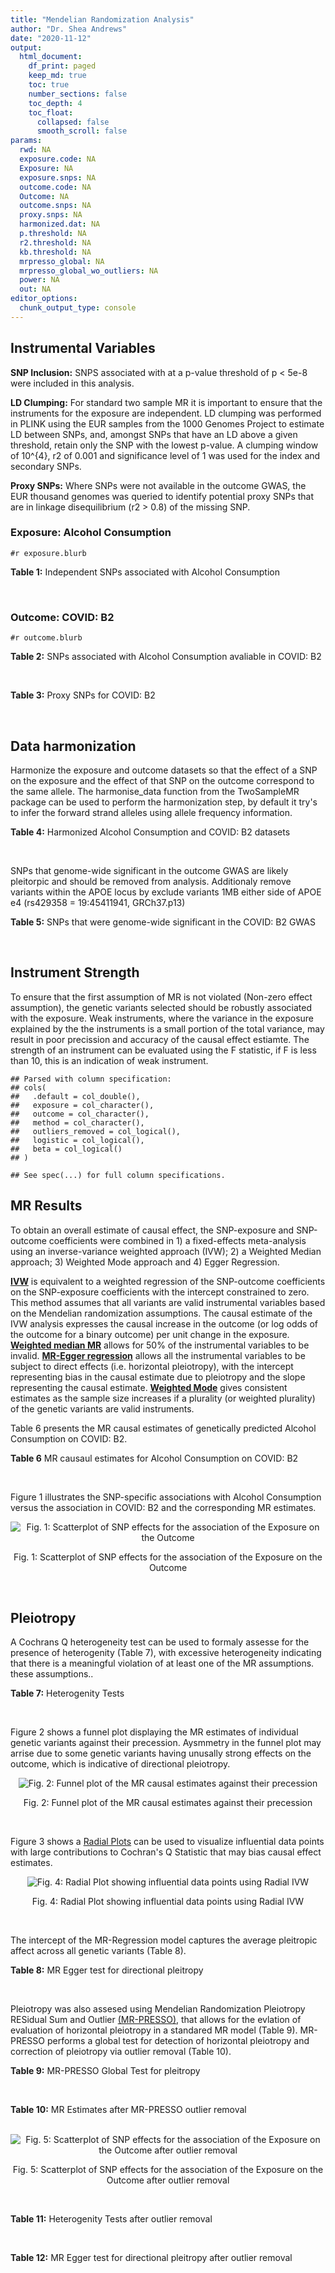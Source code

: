 ```yaml
---
title: "Mendelian Randomization Analysis"
author: "Dr. Shea Andrews"
date: "2020-11-12"
output:
  html_document:
    df_print: paged
    keep_md: true
    toc: true
    number_sections: false
    toc_depth: 4
    toc_float:
      collapsed: false
      smooth_scroll: false
params:
  rwd: NA
  exposure.code: NA
  Exposure: NA
  exposure.snps: NA
  outcome.code: NA
  Outcome: NA
  outcome.snps: NA
  proxy.snps: NA
  harmonized.dat: NA
  p.threshold: NA
  r2.threshold: NA
  kb.threshold: NA
  mrpresso_global: NA
  mrpresso_global_wo_outliers: NA
  power: NA
  out: NA
editor_options:
  chunk_output_type: console
---
```







## Instrumental Variables
**SNP Inclusion:** SNPS associated with at a p-value threshold of p < 5e-8 were included in this analysis.
<br>

**LD Clumping:** For standard two sample MR it is important to ensure that the instruments for the exposure are independent. LD clumping was performed in PLINK using the EUR samples from the 1000 Genomes Project to estimate LD between SNPs, and, amongst SNPs that have an LD above a given threshold, retain only the SNP with the lowest p-value. A clumping window of 10^{4}, r2 of 0.001 and significance level of 1 was used for the index and secondary SNPs.
<br>

**Proxy SNPs:** Where SNPs were not available in the outcome GWAS, the EUR thousand genomes was queried to identify potential proxy SNPs that are in linkage disequilibrium (r2 > 0.8) of the missing SNP.
<br>

### Exposure: Alcohol Consumption
`#r exposure.blurb`
<br>

**Table 1:** Independent SNPs associated with Alcohol Consumption
<div data-pagedtable="false">
  <script data-pagedtable-source type="application/json">
{"columns":[{"label":["SNP"],"name":[1],"type":["chr"],"align":["left"]},{"label":["CHROM"],"name":[2],"type":["dbl"],"align":["right"]},{"label":["POS"],"name":[3],"type":["dbl"],"align":["right"]},{"label":["REF"],"name":[4],"type":["chr"],"align":["left"]},{"label":["ALT"],"name":[5],"type":["chr"],"align":["left"]},{"label":["AF"],"name":[6],"type":["dbl"],"align":["right"]},{"label":["BETA"],"name":[7],"type":["dbl"],"align":["right"]},{"label":["SE"],"name":[8],"type":["dbl"],"align":["right"]},{"label":["Z"],"name":[9],"type":["dbl"],"align":["right"]},{"label":["P"],"name":[10],"type":["dbl"],"align":["right"]},{"label":["N"],"name":[11],"type":["dbl"],"align":["right"]},{"label":["TRAIT"],"name":[12],"type":["chr"],"align":["left"]}],"data":[{"1":"rs10753661","2":"1","3":"165119792","4":"G","5":"A","6":"0.7020","7":"-0.0113","8":"0.00209","9":"-5.406699","10":"4.24e-08","11":"537349","12":"drnkwk"},{"1":"rs28680958","2":"1","3":"173848808","4":"G","5":"A","6":"0.2300","7":"-0.0136","8":"0.00237","9":"-5.738397","10":"9.78e-09","11":"537349","12":"drnkwk"},{"1":"rs1260326","2":"2","3":"27730940","4":"T","5":"C","6":"0.5950","7":"0.0233","8":"0.00196","9":"11.887755","10":"3.33e-33","11":"537349","12":"drnkwk"},{"1":"rs62135521","2":"2","3":"44296002","4":"G","5":"T","6":"0.0378","7":"-0.0272","8":"0.00470","9":"-5.787234","10":"9.91e-09","11":"537349","12":"drnkwk"},{"1":"rs528301","2":"2","3":"45154908","4":"G","5":"A","6":"0.6050","7":"0.0156","8":"0.00195","9":"8.000000","10":"1.25e-15","11":"537349","12":"drnkwk"},{"1":"rs6739804","2":"2","3":"63269604","4":"T","5":"C","6":"0.6600","7":"-0.0129","8":"0.00208","9":"-6.201923","10":"4.72e-10","11":"537349","12":"drnkwk"},{"1":"rs4233567","2":"2","3":"144272376","4":"C","5":"T","6":"0.3400","7":"-0.0130","8":"0.00208","9":"-6.250000","10":"3.83e-10","11":"537349","12":"drnkwk"},{"1":"rs28732378","2":"3","3":"85403892","4":"A","5":"G","6":"0.7290","7":"-0.0163","8":"0.00217","9":"-7.511521","10":"2.24e-14","11":"537349","12":"drnkwk"},{"1":"rs28712821","2":"4","3":"39413780","4":"G","5":"A","6":"0.5940","7":"0.0284","8":"0.00199","9":"14.271357","10":"1.10e-46","11":"537349","12":"drnkwk"},{"1":"rs16854020","2":"4","3":"42117559","4":"G","5":"A","6":"0.1270","7":"0.0180","8":"0.00289","9":"6.228374","10":"4.82e-10","11":"537349","12":"drnkwk"},{"1":"rs1229984","2":"4","3":"100239319","4":"T","5":"C","6":"0.9530","7":"0.2090","8":"0.00673","9":"31.054978","10":"1.60e-203","11":"537349","12":"drnkwk"},{"1":"rs78234152","2":"4","3":"100279889","4":"G","5":"A","6":"0.0986","7":"0.0275","8":"0.00306","9":"8.986928","10":"2.18e-19","11":"537349","12":"drnkwk"},{"1":"rs13107325","2":"4","3":"103188709","4":"C","5":"T","6":"0.0654","7":"-0.0369","8":"0.00395","9":"-9.341772","10":"1.23e-20","11":"537349","12":"drnkwk"},{"1":"rs331939","2":"4","3":"143654889","4":"G","5":"A","6":"0.3390","7":"-0.0118","8":"0.00202","9":"-5.841584","10":"4.50e-09","11":"537349","12":"drnkwk"},{"1":"rs4916723","2":"5","3":"87854395","4":"A","5":"C","6":"0.4040","7":"-0.0115","8":"0.00199","9":"-5.778894","10":"8.07e-09","11":"537349","12":"drnkwk"},{"1":"rs55872084","2":"5","3":"155902003","4":"G","5":"T","6":"0.2180","7":"0.0129","8":"0.00228","9":"5.657895","10":"1.98e-08","11":"537349","12":"drnkwk"},{"1":"rs10085696","2":"7","3":"69783020","4":"A","5":"G","6":"0.2010","7":"-0.0160","8":"0.00249","9":"-6.425703","10":"1.24e-10","11":"537349","12":"drnkwk"},{"1":"rs2299409","2":"7","3":"103812171","4":"G","5":"A","6":"0.4930","7":"-0.0104","8":"0.00192","9":"-5.416667","10":"4.80e-08","11":"537349","12":"drnkwk"},{"1":"rs6951574","2":"7","3":"153489744","4":"T","5":"C","6":"0.4590","7":"0.0135","8":"0.00205","9":"6.585366","10":"4.44e-11","11":"537349","12":"drnkwk"},{"1":"rs28601761","2":"8","3":"126500031","4":"C","5":"G","6":"0.4050","7":"0.0116","8":"0.00201","9":"5.771144","10":"7.60e-09","11":"537349","12":"drnkwk"},{"1":"rs55932213","2":"9","3":"108755622","4":"A","5":"G","6":"0.7010","7":"0.0129","8":"0.00230","9":"5.608696","10":"1.80e-08","11":"537349","12":"drnkwk"},{"1":"rs2049045","2":"11","3":"27694241","4":"G","5":"C","6":"0.1890","7":"-0.0137","8":"0.00251","9":"-5.458167","10":"3.97e-08","11":"537349","12":"drnkwk"},{"1":"rs4752999","2":"11","3":"47428565","4":"C","5":"T","6":"0.3210","7":"-0.0145","8":"0.00207","9":"-7.004831","10":"2.03e-12","11":"537349","12":"drnkwk"},{"1":"rs4309187","2":"11","3":"113412443","4":"A","5":"C","6":"0.6970","7":"0.0149","8":"0.00210","9":"7.095238","10":"1.37e-12","11":"537349","12":"drnkwk"},{"1":"rs17542254","2":"11","3":"113655696","4":"A","5":"G","6":"0.2510","7":"0.0131","8":"0.00214","9":"6.121495","10":"8.96e-10","11":"537349","12":"drnkwk"},{"1":"rs1387766","2":"12","3":"92081800","4":"G","5":"A","6":"0.6220","7":"-0.0108","8":"0.00198","9":"-5.454545","10":"4.79e-08","11":"537349","12":"drnkwk"},{"1":"rs34704785","2":"13","3":"68117681","4":"C","5":"T","6":"0.4120","7":"-0.0114","8":"0.00214","9":"-5.327103","10":"4.52e-08","11":"537349","12":"drnkwk"},{"1":"rs1123285","2":"14","3":"57274519","4":"C","5":"G","6":"0.3390","7":"-0.0127","8":"0.00208","9":"-6.105769","10":"1.36e-09","11":"537349","12":"drnkwk"},{"1":"rs28929474","2":"14","3":"94844947","4":"C","5":"T","6":"0.0154","7":"-0.0477","8":"0.00719","9":"-6.634214","10":"2.39e-11","11":"537349","12":"drnkwk"},{"1":"rs153106","2":"16","3":"28526897","4":"T","5":"C","6":"0.4090","7":"-0.0137","8":"0.00196","9":"-6.989796","10":"3.63e-12","11":"537349","12":"drnkwk"},{"1":"rs79616692","2":"16","3":"72338507","4":"G","5":"C","6":"0.1100","7":"0.0190","8":"0.00315","9":"6.031746","10":"2.38e-09","11":"537349","12":"drnkwk"},{"1":"rs11860773","2":"16","3":"73912503","4":"T","5":"C","6":"0.1760","7":"-0.0155","8":"0.00251","9":"-6.175299","10":"8.35e-10","11":"537349","12":"drnkwk"},{"1":"rs13332432","2":"16","3":"85721809","4":"C","5":"G","6":"0.2960","7":"0.0142","8":"0.00219","9":"6.484018","10":"5.94e-11","11":"537349","12":"drnkwk"},{"1":"rs34121753","2":"17","3":"7733833","4":"A","5":"G","6":"0.5320","7":"0.0112","8":"0.00199","9":"5.628141","10":"1.39e-08","11":"537349","12":"drnkwk"},{"1":"rs76640332","2":"17","3":"44189858","4":"G","5":"A","6":"0.2040","7":"-0.0219","8":"0.00250","9":"-8.760000","10":"1.47e-18","11":"537349","12":"drnkwk"},{"1":"rs838145","2":"19","3":"49248730","4":"G","5":"A","6":"0.5840","7":"-0.0161","8":"0.00198","9":"-8.131313","10":"3.87e-16","11":"537349","12":"drnkwk"},{"1":"rs6106989","2":"20","3":"25027630","4":"G","5":"A","6":"0.6280","7":"0.0113","8":"0.00204","9":"5.539216","10":"3.81e-08","11":"537349","12":"drnkwk"}],"options":{"columns":{"min":{},"max":[10]},"rows":{"min":[10],"max":[10]},"pages":{}}}
  </script>
</div>
<br>

### Outcome: COVID: B2
`#r outcome.blurb`
<br>

**Table 2:** SNPs associated with Alcohol Consumption avaliable in COVID: B2
<div data-pagedtable="false">
  <script data-pagedtable-source type="application/json">
{"columns":[{"label":["SNP"],"name":[1],"type":["chr"],"align":["left"]},{"label":["CHROM"],"name":[2],"type":["dbl"],"align":["right"]},{"label":["POS"],"name":[3],"type":["dbl"],"align":["right"]},{"label":["REF"],"name":[4],"type":["chr"],"align":["left"]},{"label":["ALT"],"name":[5],"type":["chr"],"align":["left"]},{"label":["AF"],"name":[6],"type":["dbl"],"align":["right"]},{"label":["BETA"],"name":[7],"type":["dbl"],"align":["right"]},{"label":["SE"],"name":[8],"type":["dbl"],"align":["right"]},{"label":["Z"],"name":[9],"type":["dbl"],"align":["right"]},{"label":["P"],"name":[10],"type":["dbl"],"align":["right"]},{"label":["N"],"name":[11],"type":["dbl"],"align":["right"]},{"label":["TRAIT"],"name":[12],"type":["chr"],"align":["left"]}],"data":[{"1":"rs10753661","2":"1","3":"165119792","4":"G","5":"A","6":"0.67680","7":"2.6268e-02","8":"0.025045","9":"1.048832102","10":"0.294300","11":"908494","12":"COVID:_hospitalized_vs._population__eur"},{"1":"rs28680958","2":"1","3":"173848808","4":"G","5":"A","6":"0.19900","7":"-2.5007e-02","8":"0.027947","9":"-0.894800873","10":"0.370900","11":"908494","12":"COVID:_hospitalized_vs._population__eur"},{"1":"rs1260326","2":"2","3":"27730940","4":"T","5":"C","6":"0.63210","7":"2.0246e-02","8":"0.023473","9":"0.862522899","10":"0.388400","11":"907881","12":"COVID:_hospitalized_vs._population__eur"},{"1":"rs62135521","2":"2","3":"44296002","4":"G","5":"T","6":"0.04941","7":"-8.4731e-02","8":"0.057826","9":"-1.465275136","10":"0.142800","11":"907881","12":"COVID:_hospitalized_vs._population__eur"},{"1":"rs528301","2":"2","3":"45154908","4":"G","5":"A","6":"0.59380","7":"-1.9822e-02","8":"0.027833","9":"-0.712176194","10":"0.476400","11":"898438","12":"COVID:_hospitalized_vs._population__eur"},{"1":"rs6739804","2":"2","3":"63269604","4":"T","5":"C","6":"0.68350","7":"1.1516e-02","8":"0.029008","9":"0.396993933","10":"0.691400","11":"898438","12":"COVID:_hospitalized_vs._population__eur"},{"1":"rs4233567","2":"2","3":"144272376","4":"C","5":"T","6":"0.35560","7":"1.8241e-02","8":"0.029638","9":"0.615459883","10":"0.538300","11":"898438","12":"COVID:_hospitalized_vs._population__eur"},{"1":"rs28732378","2":"3","3":"85403892","4":"A","5":"G","6":"0.74010","7":"1.9022e-02","8":"0.026138","9":"0.727752697","10":"0.466800","11":"908494","12":"COVID:_hospitalized_vs._population__eur"},{"1":"rs28712821","2":"4","3":"39413780","4":"G","5":"A","6":"0.62070","7":"2.7167e-02","8":"0.028624","9":"0.949098658","10":"0.342600","11":"898438","12":"COVID:_hospitalized_vs._population__eur"},{"1":"rs16854020","2":"4","3":"42117559","4":"G","5":"A","6":"0.12390","7":"1.9713e-02","8":"0.034864","9":"0.565425654","10":"0.571800","11":"908494","12":"COVID:_hospitalized_vs._population__eur"},{"1":"rs1229984","2":"4","3":"100239319","4":"T","5":"C","6":"0.98350","7":"1.0600e-01","8":"0.065546","9":"1.617184878","10":"0.105800","11":"893688","12":"COVID:_hospitalized_vs._population__eur"},{"1":"rs78234152","2":"4","3":"100279889","4":"G","5":"A","6":"0.13610","7":"2.1853e-02","8":"0.039204","9":"0.557417610","10":"0.577300","11":"908494","12":"COVID:_hospitalized_vs._population__eur"},{"1":"rs13107325","2":"4","3":"103188709","4":"C","5":"T","6":"0.05528","7":"9.0641e-02","8":"0.041802","9":"2.168341228","10":"0.030130","11":"634083","12":"COVID:_hospitalized_vs._population__eur"},{"1":"rs331939","2":"4","3":"143654889","4":"G","5":"A","6":"0.33320","7":"1.2610e-02","8":"0.023998","9":"0.525460455","10":"0.599300","11":"908494","12":"COVID:_hospitalized_vs._population__eur"},{"1":"rs4916723","2":"5","3":"87854395","4":"A","5":"C","6":"0.44040","7":"-5.4578e-02","8":"0.031295","9":"-1.743984662","10":"0.081160","11":"621411","12":"COVID:_hospitalized_vs._population__eur"},{"1":"rs55872084","2":"5","3":"155902003","4":"G","5":"T","6":"0.22060","7":"-4.5136e-02","8":"0.033181","9":"-1.360296555","10":"0.173700","11":"898438","12":"COVID:_hospitalized_vs._population__eur"},{"1":"rs10085696","2":"7","3":"69783020","4":"A","5":"G","6":"0.19250","7":"7.0332e-05","8":"0.029222","9":"0.002406817","10":"0.998100","11":"908494","12":"COVID:_hospitalized_vs._population__eur"},{"1":"rs2299409","2":"7","3":"103812171","4":"G","5":"A","6":"0.53010","7":"1.5528e-02","8":"0.023214","9":"0.668906694","10":"0.503600","11":"908494","12":"COVID:_hospitalized_vs._population__eur"},{"1":"rs28601761","2":"8","3":"126500031","4":"C","5":"G","6":"0.42150","7":"-4.1341e-03","8":"0.027861","9":"-0.148383044","10":"0.882000","11":"898438","12":"COVID:_hospitalized_vs._population__eur"},{"1":"rs55932213","2":"9","3":"108755622","4":"A","5":"G","6":"0.75140","7":"-3.5736e-02","8":"0.033574","9":"-1.064395068","10":"0.287200","11":"895822","12":"COVID:_hospitalized_vs._population__eur"},{"1":"rs2049045","2":"11","3":"27694241","4":"G","5":"C","6":"0.16760","7":"-1.8609e-02","8":"0.034905","9":"-0.533132789","10":"0.594000","11":"898438","12":"COVID:_hospitalized_vs._population__eur"},{"1":"rs4752999","2":"11","3":"47428565","4":"C","5":"T","6":"0.32570","7":"-2.8473e-02","8":"0.025826","9":"-1.102493611","10":"0.270300","11":"905878","12":"COVID:_hospitalized_vs._population__eur"},{"1":"rs4309187","2":"11","3":"113412443","4":"A","5":"C","6":"0.71920","7":"-1.5878e-02","8":"0.028999","9":"-0.547536122","10":"0.584000","11":"898438","12":"COVID:_hospitalized_vs._population__eur"},{"1":"rs17542254","2":"11","3":"113655696","4":"A","5":"G","6":"0.27960","7":"2.2091e-02","8":"0.025872","9":"0.853857452","10":"0.393200","11":"908494","12":"COVID:_hospitalized_vs._population__eur"},{"1":"rs1387766","2":"12","3":"92081800","4":"G","5":"A","6":"0.63610","7":"-1.5166e-03","8":"0.023956","9":"-0.063307731","10":"0.949500","11":"908494","12":"COVID:_hospitalized_vs._population__eur"},{"1":"rs34704785","2":"13","3":"68117681","4":"C","5":"T","6":"0.44390","7":"-1.9856e-02","8":"0.031386","9":"-0.632638756","10":"0.527000","11":"621411","12":"COVID:_hospitalized_vs._population__eur"},{"1":"rs1123285","2":"14","3":"57274519","4":"C","5":"G","6":"0.33560","7":"3.7835e-02","8":"0.031990","9":"1.182713348","10":"0.236900","11":"620798","12":"COVID:_hospitalized_vs._population__eur"},{"1":"rs28929474","2":"14","3":"94844947","4":"C","5":"T","6":"0.01752","7":"-8.2712e-02","8":"0.097695","9":"-0.846634935","10":"0.397200","11":"904066","12":"COVID:_hospitalized_vs._population__eur"},{"1":"rs153106","2":"16","3":"28526897","4":"T","5":"C","6":"0.44280","7":"8.7677e-03","8":"0.023565","9":"0.372064502","10":"0.709800","11":"907881","12":"COVID:_hospitalized_vs._population__eur"},{"1":"rs79616692","2":"16","3":"72338507","4":"G","5":"C","6":"0.11060","7":"6.6836e-03","8":"0.043252","9":"0.154526958","10":"0.877200","11":"898438","12":"COVID:_hospitalized_vs._population__eur"},{"1":"rs11860773","2":"16","3":"73912503","4":"T","5":"C","6":"0.20280","7":"1.4820e-02","8":"0.035418","9":"0.418431306","10":"0.675600","11":"898438","12":"COVID:_hospitalized_vs._population__eur"},{"1":"rs13332432","2":"16","3":"85721809","4":"C","5":"G","6":"0.28110","7":"-2.2337e-03","8":"0.030695","9":"-0.072770810","10":"0.942000","11":"898438","12":"COVID:_hospitalized_vs._population__eur"},{"1":"rs34121753","2":"17","3":"7733833","4":"A","5":"G","6":"0.56540","7":"2.2307e-02","8":"0.028944","9":"0.770695135","10":"0.440900","11":"898438","12":"COVID:_hospitalized_vs._population__eur"},{"1":"rs76640332","2":"17","3":"44189858","4":"G","5":"A","6":"0.17520","7":"-1.2050e-01","8":"0.035285","9":"-3.415048888","10":"0.000638","11":"895822","12":"COVID:_hospitalized_vs._population__eur"},{"1":"rs838145","2":"19","3":"49248730","4":"G","5":"A","6":"0.56140","7":"5.8293e-02","8":"0.029761","9":"1.958704345","10":"0.050150","11":"895822","12":"COVID:_hospitalized_vs._population__eur"},{"1":"rs6106989","2":"20","3":"25027630","4":"G","5":"A","6":"0.62300","7":"-4.8713e-02","8":"0.031323","9":"-1.555183092","10":"0.119900","11":"895822","12":"COVID:_hospitalized_vs._population__eur"},{"1":"rs6951574","2":"NA","3":"NA","4":"NA","5":"NA","6":"NA","7":"NA","8":"NA","9":"NA","10":"NA","11":"NA","12":"NA"}],"options":{"columns":{"min":{},"max":[10]},"rows":{"min":[10],"max":[10]},"pages":{}}}
  </script>
</div>
<br>

**Table 3:** Proxy SNPs for COVID: B2
<div data-pagedtable="false">
  <script data-pagedtable-source type="application/json">
{"columns":[{"label":["target_snp"],"name":[1],"type":["chr"],"align":["left"]},{"label":["proxy_snp"],"name":[2],"type":["chr"],"align":["left"]},{"label":["ld.r2"],"name":[3],"type":["dbl"],"align":["right"]},{"label":["Dprime"],"name":[4],"type":["dbl"],"align":["right"]},{"label":["PHASE"],"name":[5],"type":["chr"],"align":["left"]},{"label":["X12"],"name":[6],"type":["lgl"],"align":["right"]},{"label":["CHROM"],"name":[7],"type":["dbl"],"align":["right"]},{"label":["POS"],"name":[8],"type":["dbl"],"align":["right"]},{"label":["REF.proxy"],"name":[9],"type":["chr"],"align":["left"]},{"label":["ALT.proxy"],"name":[10],"type":["chr"],"align":["left"]},{"label":["AF"],"name":[11],"type":["dbl"],"align":["right"]},{"label":["BETA"],"name":[12],"type":["dbl"],"align":["right"]},{"label":["SE"],"name":[13],"type":["dbl"],"align":["right"]},{"label":["Z"],"name":[14],"type":["dbl"],"align":["right"]},{"label":["P"],"name":[15],"type":["dbl"],"align":["right"]},{"label":["N"],"name":[16],"type":["dbl"],"align":["right"]},{"label":["TRAIT"],"name":[17],"type":["chr"],"align":["left"]},{"label":["ref"],"name":[18],"type":["chr"],"align":["left"]},{"label":["ref.proxy"],"name":[19],"type":["chr"],"align":["left"]},{"label":["alt"],"name":[20],"type":["lgl"],"align":["right"]},{"label":["alt.proxy"],"name":[21],"type":["chr"],"align":["left"]},{"label":["ALT"],"name":[22],"type":["chr"],"align":["left"]},{"label":["REF"],"name":[23],"type":["lgl"],"align":["right"]},{"label":["proxy.outcome"],"name":[24],"type":["lgl"],"align":["right"]}],"data":[{"1":"rs6951574","2":"rs2622238","3":"0.945407","4":"1","5":"CG/TA","6":"NA","7":"7","8":"153488760","9":"A","10":"G","11":"0.4572","12":"-0.02758","13":"0.031747","14":"-0.8687435","15":"0.385","16":"895209","17":"COVID:_hospitalized_vs._population__eur","18":"C","19":"G","20":"TRUE","21":"A","22":"C","23":"TRUE","24":"TRUE"}],"options":{"columns":{"min":{},"max":[10]},"rows":{"min":[10],"max":[10]},"pages":{}}}
  </script>
</div>
<br>

## Data harmonization
Harmonize the exposure and outcome datasets so that the effect of a SNP on the exposure and the effect of that SNP on the outcome correspond to the same allele. The harmonise_data function from the TwoSampleMR package can be used to perform the harmonization step, by default it try's to infer the forward strand alleles using allele frequency information.
<br>

**Table 4:** Harmonized Alcohol Consumption and COVID: B2 datasets
<div data-pagedtable="false">
  <script data-pagedtable-source type="application/json">
{"columns":[{"label":["SNP"],"name":[1],"type":["chr"],"align":["left"]},{"label":["effect_allele.exposure"],"name":[2],"type":["chr"],"align":["left"]},{"label":["other_allele.exposure"],"name":[3],"type":["chr"],"align":["left"]},{"label":["effect_allele.outcome"],"name":[4],"type":["chr"],"align":["left"]},{"label":["other_allele.outcome"],"name":[5],"type":["chr"],"align":["left"]},{"label":["beta.exposure"],"name":[6],"type":["dbl"],"align":["right"]},{"label":["beta.outcome"],"name":[7],"type":["dbl"],"align":["right"]},{"label":["eaf.exposure"],"name":[8],"type":["dbl"],"align":["right"]},{"label":["eaf.outcome"],"name":[9],"type":["dbl"],"align":["right"]},{"label":["remove"],"name":[10],"type":["lgl"],"align":["right"]},{"label":["palindromic"],"name":[11],"type":["lgl"],"align":["right"]},{"label":["ambiguous"],"name":[12],"type":["lgl"],"align":["right"]},{"label":["id.outcome"],"name":[13],"type":["chr"],"align":["left"]},{"label":["chr.outcome"],"name":[14],"type":["dbl"],"align":["right"]},{"label":["pos.outcome"],"name":[15],"type":["dbl"],"align":["right"]},{"label":["se.outcome"],"name":[16],"type":["dbl"],"align":["right"]},{"label":["z.outcome"],"name":[17],"type":["dbl"],"align":["right"]},{"label":["pval.outcome"],"name":[18],"type":["dbl"],"align":["right"]},{"label":["samplesize.outcome"],"name":[19],"type":["dbl"],"align":["right"]},{"label":["outcome"],"name":[20],"type":["chr"],"align":["left"]},{"label":["mr_keep.outcome"],"name":[21],"type":["lgl"],"align":["right"]},{"label":["pval_origin.outcome"],"name":[22],"type":["chr"],"align":["left"]},{"label":["chr.exposure"],"name":[23],"type":["dbl"],"align":["right"]},{"label":["pos.exposure"],"name":[24],"type":["dbl"],"align":["right"]},{"label":["se.exposure"],"name":[25],"type":["dbl"],"align":["right"]},{"label":["z.exposure"],"name":[26],"type":["dbl"],"align":["right"]},{"label":["pval.exposure"],"name":[27],"type":["dbl"],"align":["right"]},{"label":["samplesize.exposure"],"name":[28],"type":["dbl"],"align":["right"]},{"label":["exposure"],"name":[29],"type":["chr"],"align":["left"]},{"label":["mr_keep.exposure"],"name":[30],"type":["lgl"],"align":["right"]},{"label":["pval_origin.exposure"],"name":[31],"type":["chr"],"align":["left"]},{"label":["id.exposure"],"name":[32],"type":["chr"],"align":["left"]},{"label":["action"],"name":[33],"type":["dbl"],"align":["right"]},{"label":["mr_keep"],"name":[34],"type":["lgl"],"align":["right"]},{"label":["pt"],"name":[35],"type":["dbl"],"align":["right"]},{"label":["pleitropy_keep"],"name":[36],"type":["lgl"],"align":["right"]},{"label":["mrpresso_RSSobs"],"name":[37],"type":["lgl"],"align":["right"]},{"label":["mrpresso_pval"],"name":[38],"type":["lgl"],"align":["right"]},{"label":["mrpresso_keep"],"name":[39],"type":["lgl"],"align":["right"]}],"data":[{"1":"rs10085696","2":"G","3":"A","4":"G","5":"A","6":"-0.0160","7":"7.0332e-05","8":"0.2010","9":"0.19250","10":"FALSE","11":"FALSE","12":"FALSE","13":"UaO2YY","14":"7","15":"69783020","16":"0.029222","17":"0.002406817","18":"0.998100","19":"908494","20":"covidhgi2020anaB2v4eur","21":"TRUE","22":"reported","23":"7","24":"69783020","25":"0.00249","26":"-6.425703","27":"1.24e-10","28":"537349","29":"Liu2019drnkwk","30":"TRUE","31":"reported","32":"MdIPYv","33":"2","34":"TRUE","35":"5e-08","36":"TRUE","37":"NA","38":"NA","39":"TRUE"},{"1":"rs10753661","2":"A","3":"G","4":"A","5":"G","6":"-0.0113","7":"2.6268e-02","8":"0.7020","9":"0.67680","10":"FALSE","11":"FALSE","12":"FALSE","13":"UaO2YY","14":"1","15":"165119792","16":"0.025045","17":"1.048832102","18":"0.294300","19":"908494","20":"covidhgi2020anaB2v4eur","21":"TRUE","22":"reported","23":"1","24":"165119792","25":"0.00209","26":"-5.406699","27":"4.24e-08","28":"537349","29":"Liu2019drnkwk","30":"TRUE","31":"reported","32":"MdIPYv","33":"2","34":"TRUE","35":"5e-08","36":"TRUE","37":"NA","38":"NA","39":"TRUE"},{"1":"rs1123285","2":"G","3":"C","4":"G","5":"C","6":"-0.0127","7":"3.7835e-02","8":"0.3390","9":"0.33560","10":"FALSE","11":"TRUE","12":"FALSE","13":"UaO2YY","14":"14","15":"57274519","16":"0.031990","17":"1.182713348","18":"0.236900","19":"620798","20":"covidhgi2020anaB2v4eur","21":"TRUE","22":"reported","23":"14","24":"57274519","25":"0.00208","26":"-6.105769","27":"1.36e-09","28":"537349","29":"Liu2019drnkwk","30":"TRUE","31":"reported","32":"MdIPYv","33":"2","34":"TRUE","35":"5e-08","36":"TRUE","37":"NA","38":"NA","39":"TRUE"},{"1":"rs11860773","2":"C","3":"T","4":"C","5":"T","6":"-0.0155","7":"1.4820e-02","8":"0.1760","9":"0.20280","10":"FALSE","11":"FALSE","12":"FALSE","13":"UaO2YY","14":"16","15":"73912503","16":"0.035418","17":"0.418431306","18":"0.675600","19":"898438","20":"covidhgi2020anaB2v4eur","21":"TRUE","22":"reported","23":"16","24":"73912503","25":"0.00251","26":"-6.175299","27":"8.35e-10","28":"537349","29":"Liu2019drnkwk","30":"TRUE","31":"reported","32":"MdIPYv","33":"2","34":"TRUE","35":"5e-08","36":"TRUE","37":"NA","38":"NA","39":"TRUE"},{"1":"rs1229984","2":"C","3":"T","4":"C","5":"T","6":"0.2090","7":"1.0600e-01","8":"0.9530","9":"0.98350","10":"FALSE","11":"FALSE","12":"FALSE","13":"UaO2YY","14":"4","15":"100239319","16":"0.065546","17":"1.617184878","18":"0.105800","19":"893688","20":"covidhgi2020anaB2v4eur","21":"TRUE","22":"reported","23":"4","24":"100239319","25":"0.00673","26":"31.054978","27":"1.00e-200","28":"537349","29":"Liu2019drnkwk","30":"TRUE","31":"reported","32":"MdIPYv","33":"2","34":"TRUE","35":"5e-08","36":"TRUE","37":"NA","38":"NA","39":"TRUE"},{"1":"rs1260326","2":"C","3":"T","4":"C","5":"T","6":"0.0233","7":"2.0246e-02","8":"0.5950","9":"0.63210","10":"FALSE","11":"FALSE","12":"FALSE","13":"UaO2YY","14":"2","15":"27730940","16":"0.023473","17":"0.862522899","18":"0.388400","19":"907881","20":"covidhgi2020anaB2v4eur","21":"TRUE","22":"reported","23":"2","24":"27730940","25":"0.00196","26":"11.887755","27":"3.33e-33","28":"537349","29":"Liu2019drnkwk","30":"TRUE","31":"reported","32":"MdIPYv","33":"2","34":"TRUE","35":"5e-08","36":"TRUE","37":"NA","38":"NA","39":"TRUE"},{"1":"rs13107325","2":"T","3":"C","4":"T","5":"C","6":"-0.0369","7":"9.0641e-02","8":"0.0654","9":"0.05528","10":"FALSE","11":"FALSE","12":"FALSE","13":"UaO2YY","14":"4","15":"103188709","16":"0.041802","17":"2.168341228","18":"0.030130","19":"634083","20":"covidhgi2020anaB2v4eur","21":"TRUE","22":"reported","23":"4","24":"103188709","25":"0.00395","26":"-9.341772","27":"1.23e-20","28":"537349","29":"Liu2019drnkwk","30":"TRUE","31":"reported","32":"MdIPYv","33":"2","34":"TRUE","35":"5e-08","36":"TRUE","37":"NA","38":"NA","39":"TRUE"},{"1":"rs13332432","2":"G","3":"C","4":"G","5":"C","6":"0.0142","7":"-2.2337e-03","8":"0.2960","9":"0.28110","10":"FALSE","11":"TRUE","12":"FALSE","13":"UaO2YY","14":"16","15":"85721809","16":"0.030695","17":"-0.072770810","18":"0.942000","19":"898438","20":"covidhgi2020anaB2v4eur","21":"TRUE","22":"reported","23":"16","24":"85721809","25":"0.00219","26":"6.484018","27":"5.94e-11","28":"537349","29":"Liu2019drnkwk","30":"TRUE","31":"reported","32":"MdIPYv","33":"2","34":"TRUE","35":"5e-08","36":"TRUE","37":"NA","38":"NA","39":"TRUE"},{"1":"rs1387766","2":"A","3":"G","4":"A","5":"G","6":"-0.0108","7":"-1.5166e-03","8":"0.6220","9":"0.63610","10":"FALSE","11":"FALSE","12":"FALSE","13":"UaO2YY","14":"12","15":"92081800","16":"0.023956","17":"-0.063307731","18":"0.949500","19":"908494","20":"covidhgi2020anaB2v4eur","21":"TRUE","22":"reported","23":"12","24":"92081800","25":"0.00198","26":"-5.454545","27":"4.79e-08","28":"537349","29":"Liu2019drnkwk","30":"TRUE","31":"reported","32":"MdIPYv","33":"2","34":"TRUE","35":"5e-08","36":"TRUE","37":"NA","38":"NA","39":"TRUE"},{"1":"rs153106","2":"C","3":"T","4":"C","5":"T","6":"-0.0137","7":"8.7677e-03","8":"0.4090","9":"0.44280","10":"FALSE","11":"FALSE","12":"FALSE","13":"UaO2YY","14":"16","15":"28526897","16":"0.023565","17":"0.372064502","18":"0.709800","19":"907881","20":"covidhgi2020anaB2v4eur","21":"TRUE","22":"reported","23":"16","24":"28526897","25":"0.00196","26":"-6.989796","27":"3.63e-12","28":"537349","29":"Liu2019drnkwk","30":"TRUE","31":"reported","32":"MdIPYv","33":"2","34":"TRUE","35":"5e-08","36":"TRUE","37":"NA","38":"NA","39":"TRUE"},{"1":"rs16854020","2":"A","3":"G","4":"A","5":"G","6":"0.0180","7":"1.9713e-02","8":"0.1270","9":"0.12390","10":"FALSE","11":"FALSE","12":"FALSE","13":"UaO2YY","14":"4","15":"42117559","16":"0.034864","17":"0.565425654","18":"0.571800","19":"908494","20":"covidhgi2020anaB2v4eur","21":"TRUE","22":"reported","23":"4","24":"42117559","25":"0.00289","26":"6.228374","27":"4.82e-10","28":"537349","29":"Liu2019drnkwk","30":"TRUE","31":"reported","32":"MdIPYv","33":"2","34":"TRUE","35":"5e-08","36":"TRUE","37":"NA","38":"NA","39":"TRUE"},{"1":"rs17542254","2":"G","3":"A","4":"G","5":"A","6":"0.0131","7":"2.2091e-02","8":"0.2510","9":"0.27960","10":"FALSE","11":"FALSE","12":"FALSE","13":"UaO2YY","14":"11","15":"113655696","16":"0.025872","17":"0.853857452","18":"0.393200","19":"908494","20":"covidhgi2020anaB2v4eur","21":"TRUE","22":"reported","23":"11","24":"113655696","25":"0.00214","26":"6.121495","27":"8.96e-10","28":"537349","29":"Liu2019drnkwk","30":"TRUE","31":"reported","32":"MdIPYv","33":"2","34":"TRUE","35":"5e-08","36":"TRUE","37":"NA","38":"NA","39":"TRUE"},{"1":"rs2049045","2":"C","3":"G","4":"C","5":"G","6":"-0.0137","7":"-1.8609e-02","8":"0.1890","9":"0.16760","10":"FALSE","11":"TRUE","12":"FALSE","13":"UaO2YY","14":"11","15":"27694241","16":"0.034905","17":"-0.533132789","18":"0.594000","19":"898438","20":"covidhgi2020anaB2v4eur","21":"TRUE","22":"reported","23":"11","24":"27694241","25":"0.00251","26":"-5.458167","27":"3.97e-08","28":"537349","29":"Liu2019drnkwk","30":"TRUE","31":"reported","32":"MdIPYv","33":"2","34":"TRUE","35":"5e-08","36":"TRUE","37":"NA","38":"NA","39":"TRUE"},{"1":"rs2299409","2":"A","3":"G","4":"A","5":"G","6":"-0.0104","7":"1.5528e-02","8":"0.4930","9":"0.53010","10":"FALSE","11":"FALSE","12":"FALSE","13":"UaO2YY","14":"7","15":"103812171","16":"0.023214","17":"0.668906694","18":"0.503600","19":"908494","20":"covidhgi2020anaB2v4eur","21":"TRUE","22":"reported","23":"7","24":"103812171","25":"0.00192","26":"-5.416667","27":"4.80e-08","28":"537349","29":"Liu2019drnkwk","30":"TRUE","31":"reported","32":"MdIPYv","33":"2","34":"TRUE","35":"5e-08","36":"TRUE","37":"NA","38":"NA","39":"TRUE"},{"1":"rs28601761","2":"G","3":"C","4":"G","5":"C","6":"0.0116","7":"-4.1341e-03","8":"0.4050","9":"0.42150","10":"FALSE","11":"TRUE","12":"TRUE","13":"UaO2YY","14":"8","15":"126500031","16":"0.027861","17":"-0.148383044","18":"0.882000","19":"898438","20":"covidhgi2020anaB2v4eur","21":"TRUE","22":"reported","23":"8","24":"126500031","25":"0.00201","26":"5.771144","27":"7.60e-09","28":"537349","29":"Liu2019drnkwk","30":"TRUE","31":"reported","32":"MdIPYv","33":"2","34":"FALSE","35":"5e-08","36":"TRUE","37":"NA","38":"NA","39":"NA"},{"1":"rs28680958","2":"A","3":"G","4":"A","5":"G","6":"-0.0136","7":"-2.5007e-02","8":"0.2300","9":"0.19900","10":"FALSE","11":"FALSE","12":"FALSE","13":"UaO2YY","14":"1","15":"173848808","16":"0.027947","17":"-0.894800873","18":"0.370900","19":"908494","20":"covidhgi2020anaB2v4eur","21":"TRUE","22":"reported","23":"1","24":"173848808","25":"0.00237","26":"-5.738397","27":"9.78e-09","28":"537349","29":"Liu2019drnkwk","30":"TRUE","31":"reported","32":"MdIPYv","33":"2","34":"TRUE","35":"5e-08","36":"TRUE","37":"NA","38":"NA","39":"TRUE"},{"1":"rs28712821","2":"A","3":"G","4":"A","5":"G","6":"0.0284","7":"2.7167e-02","8":"0.5940","9":"0.62070","10":"FALSE","11":"FALSE","12":"FALSE","13":"UaO2YY","14":"4","15":"39413780","16":"0.028624","17":"0.949098658","18":"0.342600","19":"898438","20":"covidhgi2020anaB2v4eur","21":"TRUE","22":"reported","23":"4","24":"39413780","25":"0.00199","26":"14.271357","27":"1.10e-46","28":"537349","29":"Liu2019drnkwk","30":"TRUE","31":"reported","32":"MdIPYv","33":"2","34":"TRUE","35":"5e-08","36":"TRUE","37":"NA","38":"NA","39":"TRUE"},{"1":"rs28732378","2":"G","3":"A","4":"G","5":"A","6":"-0.0163","7":"1.9022e-02","8":"0.7290","9":"0.74010","10":"FALSE","11":"FALSE","12":"FALSE","13":"UaO2YY","14":"3","15":"85403892","16":"0.026138","17":"0.727752697","18":"0.466800","19":"908494","20":"covidhgi2020anaB2v4eur","21":"TRUE","22":"reported","23":"3","24":"85403892","25":"0.00217","26":"-7.511521","27":"2.24e-14","28":"537349","29":"Liu2019drnkwk","30":"TRUE","31":"reported","32":"MdIPYv","33":"2","34":"TRUE","35":"5e-08","36":"TRUE","37":"NA","38":"NA","39":"TRUE"},{"1":"rs28929474","2":"T","3":"C","4":"T","5":"C","6":"-0.0477","7":"-8.2712e-02","8":"0.0154","9":"0.01752","10":"FALSE","11":"FALSE","12":"FALSE","13":"UaO2YY","14":"14","15":"94844947","16":"0.097695","17":"-0.846634935","18":"0.397200","19":"904066","20":"covidhgi2020anaB2v4eur","21":"TRUE","22":"reported","23":"14","24":"94844947","25":"0.00719","26":"-6.634214","27":"2.39e-11","28":"537349","29":"Liu2019drnkwk","30":"TRUE","31":"reported","32":"MdIPYv","33":"2","34":"TRUE","35":"5e-08","36":"TRUE","37":"NA","38":"NA","39":"TRUE"},{"1":"rs331939","2":"A","3":"G","4":"A","5":"G","6":"-0.0118","7":"1.2610e-02","8":"0.3390","9":"0.33320","10":"FALSE","11":"FALSE","12":"FALSE","13":"UaO2YY","14":"4","15":"143654889","16":"0.023998","17":"0.525460455","18":"0.599300","19":"908494","20":"covidhgi2020anaB2v4eur","21":"TRUE","22":"reported","23":"4","24":"143654889","25":"0.00202","26":"-5.841584","27":"4.50e-09","28":"537349","29":"Liu2019drnkwk","30":"TRUE","31":"reported","32":"MdIPYv","33":"2","34":"TRUE","35":"5e-08","36":"TRUE","37":"NA","38":"NA","39":"TRUE"},{"1":"rs34121753","2":"G","3":"A","4":"G","5":"A","6":"0.0112","7":"2.2307e-02","8":"0.5320","9":"0.56540","10":"FALSE","11":"FALSE","12":"FALSE","13":"UaO2YY","14":"17","15":"7733833","16":"0.028944","17":"0.770695135","18":"0.440900","19":"898438","20":"covidhgi2020anaB2v4eur","21":"TRUE","22":"reported","23":"17","24":"7733833","25":"0.00199","26":"5.628141","27":"1.39e-08","28":"537349","29":"Liu2019drnkwk","30":"TRUE","31":"reported","32":"MdIPYv","33":"2","34":"TRUE","35":"5e-08","36":"TRUE","37":"NA","38":"NA","39":"TRUE"},{"1":"rs34704785","2":"T","3":"C","4":"T","5":"C","6":"-0.0114","7":"-1.9856e-02","8":"0.4120","9":"0.44390","10":"FALSE","11":"FALSE","12":"FALSE","13":"UaO2YY","14":"13","15":"68117681","16":"0.031386","17":"-0.632638756","18":"0.527000","19":"621411","20":"covidhgi2020anaB2v4eur","21":"TRUE","22":"reported","23":"13","24":"68117681","25":"0.00214","26":"-5.327103","27":"4.52e-08","28":"537349","29":"Liu2019drnkwk","30":"TRUE","31":"reported","32":"MdIPYv","33":"2","34":"TRUE","35":"5e-08","36":"TRUE","37":"NA","38":"NA","39":"TRUE"},{"1":"rs4233567","2":"T","3":"C","4":"T","5":"C","6":"-0.0130","7":"1.8241e-02","8":"0.3400","9":"0.35560","10":"FALSE","11":"FALSE","12":"FALSE","13":"UaO2YY","14":"2","15":"144272376","16":"0.029638","17":"0.615459883","18":"0.538300","19":"898438","20":"covidhgi2020anaB2v4eur","21":"TRUE","22":"reported","23":"2","24":"144272376","25":"0.00208","26":"-6.250000","27":"3.83e-10","28":"537349","29":"Liu2019drnkwk","30":"TRUE","31":"reported","32":"MdIPYv","33":"2","34":"TRUE","35":"5e-08","36":"TRUE","37":"NA","38":"NA","39":"TRUE"},{"1":"rs4309187","2":"C","3":"A","4":"C","5":"A","6":"0.0149","7":"-1.5878e-02","8":"0.6970","9":"0.71920","10":"FALSE","11":"FALSE","12":"FALSE","13":"UaO2YY","14":"11","15":"113412443","16":"0.028999","17":"-0.547536122","18":"0.584000","19":"898438","20":"covidhgi2020anaB2v4eur","21":"TRUE","22":"reported","23":"11","24":"113412443","25":"0.00210","26":"7.095238","27":"1.37e-12","28":"537349","29":"Liu2019drnkwk","30":"TRUE","31":"reported","32":"MdIPYv","33":"2","34":"TRUE","35":"5e-08","36":"TRUE","37":"NA","38":"NA","39":"TRUE"},{"1":"rs4752999","2":"T","3":"C","4":"T","5":"C","6":"-0.0145","7":"-2.8473e-02","8":"0.3210","9":"0.32570","10":"FALSE","11":"FALSE","12":"FALSE","13":"UaO2YY","14":"11","15":"47428565","16":"0.025826","17":"-1.102493611","18":"0.270300","19":"905878","20":"covidhgi2020anaB2v4eur","21":"TRUE","22":"reported","23":"11","24":"47428565","25":"0.00207","26":"-7.004831","27":"2.03e-12","28":"537349","29":"Liu2019drnkwk","30":"TRUE","31":"reported","32":"MdIPYv","33":"2","34":"TRUE","35":"5e-08","36":"TRUE","37":"NA","38":"NA","39":"TRUE"},{"1":"rs4916723","2":"C","3":"A","4":"C","5":"A","6":"-0.0115","7":"-5.4578e-02","8":"0.4040","9":"0.44040","10":"FALSE","11":"FALSE","12":"FALSE","13":"UaO2YY","14":"5","15":"87854395","16":"0.031295","17":"-1.743984662","18":"0.081160","19":"621411","20":"covidhgi2020anaB2v4eur","21":"TRUE","22":"reported","23":"5","24":"87854395","25":"0.00199","26":"-5.778894","27":"8.07e-09","28":"537349","29":"Liu2019drnkwk","30":"TRUE","31":"reported","32":"MdIPYv","33":"2","34":"TRUE","35":"5e-08","36":"TRUE","37":"NA","38":"NA","39":"TRUE"},{"1":"rs528301","2":"A","3":"G","4":"A","5":"G","6":"0.0156","7":"-1.9822e-02","8":"0.6050","9":"0.59380","10":"FALSE","11":"FALSE","12":"FALSE","13":"UaO2YY","14":"2","15":"45154908","16":"0.027833","17":"-0.712176194","18":"0.476400","19":"898438","20":"covidhgi2020anaB2v4eur","21":"TRUE","22":"reported","23":"2","24":"45154908","25":"0.00195","26":"8.000000","27":"1.25e-15","28":"537349","29":"Liu2019drnkwk","30":"TRUE","31":"reported","32":"MdIPYv","33":"2","34":"TRUE","35":"5e-08","36":"TRUE","37":"NA","38":"NA","39":"TRUE"},{"1":"rs55872084","2":"T","3":"G","4":"T","5":"G","6":"0.0129","7":"-4.5136e-02","8":"0.2180","9":"0.22060","10":"FALSE","11":"FALSE","12":"FALSE","13":"UaO2YY","14":"5","15":"155902003","16":"0.033181","17":"-1.360296555","18":"0.173700","19":"898438","20":"covidhgi2020anaB2v4eur","21":"TRUE","22":"reported","23":"5","24":"155902003","25":"0.00228","26":"5.657895","27":"1.98e-08","28":"537349","29":"Liu2019drnkwk","30":"TRUE","31":"reported","32":"MdIPYv","33":"2","34":"TRUE","35":"5e-08","36":"TRUE","37":"NA","38":"NA","39":"TRUE"},{"1":"rs55932213","2":"G","3":"A","4":"G","5":"A","6":"0.0129","7":"-3.5736e-02","8":"0.7010","9":"0.75140","10":"FALSE","11":"FALSE","12":"FALSE","13":"UaO2YY","14":"9","15":"108755622","16":"0.033574","17":"-1.064395068","18":"0.287200","19":"895822","20":"covidhgi2020anaB2v4eur","21":"TRUE","22":"reported","23":"9","24":"108755622","25":"0.00230","26":"5.608696","27":"1.80e-08","28":"537349","29":"Liu2019drnkwk","30":"TRUE","31":"reported","32":"MdIPYv","33":"2","34":"TRUE","35":"5e-08","36":"TRUE","37":"NA","38":"NA","39":"TRUE"},{"1":"rs6106989","2":"A","3":"G","4":"A","5":"G","6":"0.0113","7":"-4.8713e-02","8":"0.6280","9":"0.62300","10":"FALSE","11":"FALSE","12":"FALSE","13":"UaO2YY","14":"20","15":"25027630","16":"0.031323","17":"-1.555183092","18":"0.119900","19":"895822","20":"covidhgi2020anaB2v4eur","21":"TRUE","22":"reported","23":"20","24":"25027630","25":"0.00204","26":"5.539216","27":"3.81e-08","28":"537349","29":"Liu2019drnkwk","30":"TRUE","31":"reported","32":"MdIPYv","33":"2","34":"TRUE","35":"5e-08","36":"TRUE","37":"NA","38":"NA","39":"TRUE"},{"1":"rs62135521","2":"T","3":"G","4":"T","5":"G","6":"-0.0272","7":"-8.4731e-02","8":"0.0378","9":"0.04941","10":"FALSE","11":"FALSE","12":"FALSE","13":"UaO2YY","14":"2","15":"44296002","16":"0.057826","17":"-1.465275136","18":"0.142800","19":"907881","20":"covidhgi2020anaB2v4eur","21":"TRUE","22":"reported","23":"2","24":"44296002","25":"0.00470","26":"-5.787234","27":"9.91e-09","28":"537349","29":"Liu2019drnkwk","30":"TRUE","31":"reported","32":"MdIPYv","33":"2","34":"TRUE","35":"5e-08","36":"TRUE","37":"NA","38":"NA","39":"TRUE"},{"1":"rs6739804","2":"C","3":"T","4":"C","5":"T","6":"-0.0129","7":"1.1516e-02","8":"0.6600","9":"0.68350","10":"FALSE","11":"FALSE","12":"FALSE","13":"UaO2YY","14":"2","15":"63269604","16":"0.029008","17":"0.396993933","18":"0.691400","19":"898438","20":"covidhgi2020anaB2v4eur","21":"TRUE","22":"reported","23":"2","24":"63269604","25":"0.00208","26":"-6.201923","27":"4.72e-10","28":"537349","29":"Liu2019drnkwk","30":"TRUE","31":"reported","32":"MdIPYv","33":"2","34":"TRUE","35":"5e-08","36":"TRUE","37":"NA","38":"NA","39":"TRUE"},{"1":"rs6951574","2":"C","3":"T","4":"C","5":"T","6":"0.0135","7":"-2.7580e-02","8":"0.4590","9":"0.45720","10":"FALSE","11":"FALSE","12":"FALSE","13":"UaO2YY","14":"7","15":"153488760","16":"0.031747","17":"-0.868743503","18":"0.385000","19":"895209","20":"covidhgi2020anaB2v4eur","21":"TRUE","22":"reported","23":"7","24":"153489744","25":"0.00205","26":"6.585366","27":"4.44e-11","28":"537349","29":"Liu2019drnkwk","30":"TRUE","31":"reported","32":"MdIPYv","33":"2","34":"TRUE","35":"5e-08","36":"TRUE","37":"NA","38":"NA","39":"TRUE"},{"1":"rs76640332","2":"A","3":"G","4":"A","5":"G","6":"-0.0219","7":"-1.2050e-01","8":"0.2040","9":"0.17520","10":"FALSE","11":"FALSE","12":"FALSE","13":"UaO2YY","14":"17","15":"44189858","16":"0.035285","17":"-3.415048888","18":"0.000638","19":"895822","20":"covidhgi2020anaB2v4eur","21":"TRUE","22":"reported","23":"17","24":"44189858","25":"0.00250","26":"-8.760000","27":"1.47e-18","28":"537349","29":"Liu2019drnkwk","30":"TRUE","31":"reported","32":"MdIPYv","33":"2","34":"TRUE","35":"5e-08","36":"TRUE","37":"NA","38":"NA","39":"TRUE"},{"1":"rs78234152","2":"A","3":"G","4":"A","5":"G","6":"0.0275","7":"2.1853e-02","8":"0.0986","9":"0.13610","10":"FALSE","11":"FALSE","12":"FALSE","13":"UaO2YY","14":"4","15":"100279889","16":"0.039204","17":"0.557417610","18":"0.577300","19":"908494","20":"covidhgi2020anaB2v4eur","21":"TRUE","22":"reported","23":"4","24":"100279889","25":"0.00306","26":"8.986928","27":"2.18e-19","28":"537349","29":"Liu2019drnkwk","30":"TRUE","31":"reported","32":"MdIPYv","33":"2","34":"TRUE","35":"5e-08","36":"TRUE","37":"NA","38":"NA","39":"TRUE"},{"1":"rs79616692","2":"C","3":"G","4":"C","5":"G","6":"0.0190","7":"6.6836e-03","8":"0.1100","9":"0.11060","10":"FALSE","11":"TRUE","12":"FALSE","13":"UaO2YY","14":"16","15":"72338507","16":"0.043252","17":"0.154526958","18":"0.877200","19":"898438","20":"covidhgi2020anaB2v4eur","21":"TRUE","22":"reported","23":"16","24":"72338507","25":"0.00315","26":"6.031746","27":"2.38e-09","28":"537349","29":"Liu2019drnkwk","30":"TRUE","31":"reported","32":"MdIPYv","33":"2","34":"TRUE","35":"5e-08","36":"TRUE","37":"NA","38":"NA","39":"TRUE"},{"1":"rs838145","2":"A","3":"G","4":"A","5":"G","6":"-0.0161","7":"5.8293e-02","8":"0.5840","9":"0.56140","10":"FALSE","11":"FALSE","12":"FALSE","13":"UaO2YY","14":"19","15":"49248730","16":"0.029761","17":"1.958704345","18":"0.050150","19":"895822","20":"covidhgi2020anaB2v4eur","21":"TRUE","22":"reported","23":"19","24":"49248730","25":"0.00198","26":"-8.131313","27":"3.87e-16","28":"537349","29":"Liu2019drnkwk","30":"TRUE","31":"reported","32":"MdIPYv","33":"2","34":"TRUE","35":"5e-08","36":"TRUE","37":"NA","38":"NA","39":"TRUE"}],"options":{"columns":{"min":{},"max":[10]},"rows":{"min":[10],"max":[10]},"pages":{}}}
  </script>
</div>
<br>

SNPs that genome-wide significant in the outcome GWAS are likely pleitorpic and should be removed from analysis. Additionaly remove variants within the APOE locus by exclude variants 1MB either side of APOE e4 (rs429358 = 19:45411941, GRCh37.p13)
<br>


**Table 5:** SNPs that were genome-wide significant in the COVID: B2 GWAS
<div data-pagedtable="false">
  <script data-pagedtable-source type="application/json">
{"columns":[{"label":["SNP"],"name":[1],"type":["chr"],"align":["left"]},{"label":["chr.outcome"],"name":[2],"type":["dbl"],"align":["right"]},{"label":["pos.outcome"],"name":[3],"type":["dbl"],"align":["right"]},{"label":["pval.exposure"],"name":[4],"type":["dbl"],"align":["right"]},{"label":["pval.outcome"],"name":[5],"type":["dbl"],"align":["right"]}],"data":[],"options":{"columns":{"min":{},"max":[10]},"rows":{"min":[10],"max":[10]},"pages":{}}}
  </script>
</div>
<br>


## Instrument Strength
To ensure that the first assumption of MR is not violated (Non-zero effect assumption), the genetic variants selected should be robustly associated with the exposure. Weak instruments, where the variance in the exposure explained by the the instruments is a small portion of the total variance, may result in poor precission and accuracy of the causal effect estiamte. The strength of an instrument can be evaluated using the F statistic, if F is less than 10, this is an indication of weak instrument.


```
## Parsed with column specification:
## cols(
##   .default = col_double(),
##   exposure = col_character(),
##   outcome = col_character(),
##   method = col_character(),
##   outliers_removed = col_logical(),
##   logistic = col_logical(),
##   beta = col_logical()
## )
```

```
## See spec(...) for full column specifications.
```

<div data-pagedtable="false">
  <script data-pagedtable-source type="application/json">
{"columns":[{"label":["outliers_removed"],"name":[1],"type":["lgl"],"align":["right"]},{"label":["pve.exposure"],"name":[2],"type":["dbl"],"align":["right"]},{"label":["F"],"name":[3],"type":["dbl"],"align":["right"]},{"label":["Alpha"],"name":[4],"type":["dbl"],"align":["right"]},{"label":["NCP"],"name":[5],"type":["dbl"],"align":["right"]},{"label":["Power"],"name":[6],"type":["dbl"],"align":["right"]}],"data":[{"1":"FALSE","2":"0.005056653","3":"75.8558","4":"0.05","5":"2.838519","6":"0.3917253"}],"options":{"columns":{"min":{},"max":[10]},"rows":{"min":[10],"max":[10]},"pages":{}}}
  </script>
</div>

##  MR Results
To obtain an overall estimate of causal effect, the SNP-exposure and SNP-outcome coefficients were combined in 1) a fixed-effects meta-analysis using an inverse-variance weighted approach (IVW); 2) a Weighted Median approach; 3) Weighted Mode approach and 4) Egger Regression.


[**IVW**](https://doi.org/10.1002/gepi.21758) is equivalent to a weighted regression of the SNP-outcome coefficients on the SNP-exposure coefficients with the intercept constrained to zero. This method assumes that all variants are valid instrumental variables based on the Mendelian randomization assumptions. The causal estimate of the IVW analysis expresses the causal increase in the outcome (or log odds of the outcome for a binary outcome) per unit change in the exposure. [**Weighted median MR**](https://doi.org/10.1002/gepi.21965) allows for 50% of the instrumental variables to be invalid. [**MR-Egger regression**](https://doi.org/10.1093/ije/dyw220) allows all the instrumental variables to be subject to direct effects (i.e. horizontal pleiotropy), with the intercept representing bias in the causal estimate due to pleiotropy and the slope representing the causal estimate. [**Weighted Mode**](https://doi.org/10.1093/ije/dyx102) gives consistent estimates as the sample size increases if a plurality (or weighted plurality) of the genetic variants are valid instruments.
<br>



Table 6 presents the MR causal estimates of genetically predicted Alcohol Consumption on COVID: B2.
<br>

**Table 6** MR causaul estimates for Alcohol Consumption on COVID: B2
<div data-pagedtable="false">
  <script data-pagedtable-source type="application/json">
{"columns":[{"label":["id.exposure"],"name":[1],"type":["chr"],"align":["left"]},{"label":["id.outcome"],"name":[2],"type":["chr"],"align":["left"]},{"label":["outcome"],"name":[3],"type":["fctr"],"align":["left"]},{"label":["exposure"],"name":[4],"type":["fctr"],"align":["left"]},{"label":["method"],"name":[5],"type":["fctr"],"align":["left"]},{"label":["nsnp"],"name":[6],"type":["int"],"align":["right"]},{"label":["b"],"name":[7],"type":["dbl"],"align":["right"]},{"label":["se"],"name":[8],"type":["dbl"],"align":["right"]},{"label":["pval"],"name":[9],"type":["dbl"],"align":["right"]}],"data":[{"1":"MdIPYv","2":"UaO2YY","3":"covidhgi2020anaB2v4eur","4":"Liu2019drnkwk","5":"Inverse variance weighted (fixed effects)","6":"36","7":"0.2677655","8":"0.2213953","9":"0.22649189"},{"1":"MdIPYv","2":"UaO2YY","3":"covidhgi2020anaB2v4eur","4":"Liu2019drnkwk","5":"Weighted median","6":"36","7":"0.5021473","8":"0.3013838","9":"0.09568575"},{"1":"MdIPYv","2":"UaO2YY","3":"covidhgi2020anaB2v4eur","4":"Liu2019drnkwk","5":"Weighted mode","6":"36","7":"0.5505306","8":"0.3037817","9":"0.07853283"},{"1":"MdIPYv","2":"UaO2YY","3":"covidhgi2020anaB2v4eur","4":"Liu2019drnkwk","5":"MR Egger","6":"36","7":"0.6332620","8":"0.3572157","9":"0.08522670"}],"options":{"columns":{"min":{},"max":[10]},"rows":{"min":[10],"max":[10]},"pages":{}}}
  </script>
</div>
<br>

Figure 1 illustrates the SNP-specific associations with Alcohol Consumption versus the association in COVID: B2 and the corresponding MR estimates.
<br>

<div class="figure" style="text-align: center">
<img src="/sc/arion/projects/LOAD/shea/Projects/MRcovid/results/MRcovideur/Liu2019drnkwk/covidhgi2020anaB2v4eur/Liu2019drnkwk_5e-8_covidhgi2020anaB2v4eur_MR_Analaysis_files/figure-html/scatter_plot-1.png" alt="Fig. 1: Scatterplot of SNP effects for the association of the Exposure on the Outcome"  />
<p class="caption">Fig. 1: Scatterplot of SNP effects for the association of the Exposure on the Outcome</p>
</div>
<br>


## Pleiotropy
A Cochrans Q heterogeneity test can be used to formaly assesse for the presence of heterogenity (Table 7), with excessive heterogeneity indicating that there is a meaningful violation of at least one of the MR assumptions.
these assumptions..
<br>

**Table 7:** Heterogenity Tests
<div data-pagedtable="false">
  <script data-pagedtable-source type="application/json">
{"columns":[{"label":["id.exposure"],"name":[1],"type":["chr"],"align":["left"]},{"label":["id.outcome"],"name":[2],"type":["chr"],"align":["left"]},{"label":["outcome"],"name":[3],"type":["fctr"],"align":["left"]},{"label":["exposure"],"name":[4],"type":["fctr"],"align":["left"]},{"label":["method"],"name":[5],"type":["fctr"],"align":["left"]},{"label":["Q"],"name":[6],"type":["dbl"],"align":["right"]},{"label":["Q_df"],"name":[7],"type":["dbl"],"align":["right"]},{"label":["Q_pval"],"name":[8],"type":["dbl"],"align":["right"]}],"data":[{"1":"MdIPYv","2":"UaO2YY","3":"covidhgi2020anaB2v4eur","4":"Liu2019drnkwk","5":"MR Egger","6":"42.62461","7":"34","8":"0.1473241"},{"1":"MdIPYv","2":"UaO2YY","3":"covidhgi2020anaB2v4eur","4":"Liu2019drnkwk","5":"Inverse variance weighted","6":"45.15621","7":"35","8":"0.1168085"}],"options":{"columns":{"min":{},"max":[10]},"rows":{"min":[10],"max":[10]},"pages":{}}}
  </script>
</div>
<br>

Figure 2 shows a funnel plot displaying the MR estimates of individual genetic variants against their precession. Aysmmetry in the funnel plot may arrise due to some genetic variants having unusally strong effects on the outcome, which is indicative of directional pleiotropy.
<br>

<div class="figure" style="text-align: center">
<img src="/sc/arion/projects/LOAD/shea/Projects/MRcovid/results/MRcovideur/Liu2019drnkwk/covidhgi2020anaB2v4eur/Liu2019drnkwk_5e-8_covidhgi2020anaB2v4eur_MR_Analaysis_files/figure-html/funnel_plot-1.png" alt="Fig. 2: Funnel plot of the MR causal estimates against their precession"  />
<p class="caption">Fig. 2: Funnel plot of the MR causal estimates against their precession</p>
</div>
<br>

Figure 3 shows a [Radial Plots](https://github.com/WSpiller/RadialMR) can be used to visualize influential data points with large contributions to Cochran's Q Statistic that may bias causal effect estimates.



<div class="figure" style="text-align: center">
<img src="/sc/arion/projects/LOAD/shea/Projects/MRcovid/results/MRcovideur/Liu2019drnkwk/covidhgi2020anaB2v4eur/Liu2019drnkwk_5e-8_covidhgi2020anaB2v4eur_MR_Analaysis_files/figure-html/Radial_Plot-1.png" alt="Fig. 4: Radial Plot showing influential data points using Radial IVW"  />
<p class="caption">Fig. 4: Radial Plot showing influential data points using Radial IVW</p>
</div>
<br>

The intercept of the MR-Regression model captures the average pleitropic affect across all genetic variants (Table 8).
<br>

**Table 8:** MR Egger test for directional pleitropy
<div data-pagedtable="false">
  <script data-pagedtable-source type="application/json">
{"columns":[{"label":["id.exposure"],"name":[1],"type":["chr"],"align":["left"]},{"label":["id.outcome"],"name":[2],"type":["chr"],"align":["left"]},{"label":["outcome"],"name":[3],"type":["fctr"],"align":["left"]},{"label":["exposure"],"name":[4],"type":["fctr"],"align":["left"]},{"label":["egger_intercept"],"name":[5],"type":["dbl"],"align":["right"]},{"label":["se"],"name":[6],"type":["dbl"],"align":["right"]},{"label":["pval"],"name":[7],"type":["dbl"],"align":["right"]}],"data":[{"1":"MdIPYv","2":"UaO2YY","3":"covidhgi2020anaB2v4eur","4":"Liu2019drnkwk","5":"-0.01156241","6":"0.008136578","7":"0.1644122"}],"options":{"columns":{"min":{},"max":[10]},"rows":{"min":[10],"max":[10]},"pages":{}}}
  </script>
</div>
<br>

Pleiotropy was also assesed using Mendelian Randomization Pleiotropy RESidual Sum and Outlier [(MR-PRESSO)](https://doi.org/10.1038/s41588-018-0099-7), that allows for the evlation of evaluation of horizontal pleiotropy in a standared MR model (Table 9). MR-PRESSO performs a global test for detection of horizontal pleiotropy and correction of pleiotropy via outlier removal (Table 10).
<br>

**Table 9:** MR-PRESSO Global Test for pleitropy
<div data-pagedtable="false">
  <script data-pagedtable-source type="application/json">
{"columns":[{"label":["id.exposure"],"name":[1],"type":["chr"],"align":["left"]},{"label":["id.outcome"],"name":[2],"type":["chr"],"align":["left"]},{"label":["outcome"],"name":[3],"type":["chr"],"align":["left"]},{"label":["exposure"],"name":[4],"type":["chr"],"align":["left"]},{"label":["pt"],"name":[5],"type":["dbl"],"align":["right"]},{"label":["outliers_removed"],"name":[6],"type":["lgl"],"align":["right"]},{"label":["n_outliers"],"name":[7],"type":["dbl"],"align":["right"]},{"label":["RSSobs"],"name":[8],"type":["dbl"],"align":["right"]},{"label":["pval"],"name":[9],"type":["dbl"],"align":["right"]}],"data":[{"1":"MdIPYv","2":"UaO2YY","3":"covidhgi2020anaB2v4eur","4":"Liu2019drnkwk","5":"5e-08","6":"FALSE","7":"0","8":"48.43198","9":"0.1218"}],"options":{"columns":{"min":{},"max":[10]},"rows":{"min":[10],"max":[10]},"pages":{}}}
  </script>
</div>
<br>


**Table 10:** MR Estimates after MR-PRESSO outlier removal
<div data-pagedtable="false">
  <script data-pagedtable-source type="application/json">
{"columns":[{"label":["id.exposure"],"name":[1],"type":["chr"],"align":["left"]},{"label":["id.outcome"],"name":[2],"type":["chr"],"align":["left"]},{"label":["outcome"],"name":[3],"type":["fctr"],"align":["left"]},{"label":["exposure"],"name":[4],"type":["fctr"],"align":["left"]},{"label":["method"],"name":[5],"type":["fctr"],"align":["left"]},{"label":["nsnp"],"name":[6],"type":["int"],"align":["right"]},{"label":["b"],"name":[7],"type":["dbl"],"align":["right"]},{"label":["se"],"name":[8],"type":["dbl"],"align":["right"]},{"label":["pval"],"name":[9],"type":["dbl"],"align":["right"]}],"data":[{"1":"MdIPYv","2":"UaO2YY","3":"covidhgi2020anaB2v4eur","4":"Liu2019drnkwk","5":"Inverse variance weighted (fixed effects)","6":"36","7":"0.2677655","8":"0.2213953","9":"0.22649189"},{"1":"MdIPYv","2":"UaO2YY","3":"covidhgi2020anaB2v4eur","4":"Liu2019drnkwk","5":"Weighted median","6":"36","7":"0.5021473","8":"0.3038157","9":"0.09837108"},{"1":"MdIPYv","2":"UaO2YY","3":"covidhgi2020anaB2v4eur","4":"Liu2019drnkwk","5":"Weighted mode","6":"36","7":"0.5505306","8":"0.2791128","9":"0.05650206"},{"1":"MdIPYv","2":"UaO2YY","3":"covidhgi2020anaB2v4eur","4":"Liu2019drnkwk","5":"MR Egger","6":"36","7":"0.6332620","8":"0.3572157","9":"0.08522670"}],"options":{"columns":{"min":{},"max":[10]},"rows":{"min":[10],"max":[10]},"pages":{}}}
  </script>
</div>
<br>

<div class="figure" style="text-align: center">
<img src="/sc/arion/projects/LOAD/shea/Projects/MRcovid/results/MRcovideur/Liu2019drnkwk/covidhgi2020anaB2v4eur/Liu2019drnkwk_5e-8_covidhgi2020anaB2v4eur_MR_Analaysis_files/figure-html/scatter_plot_outlier-1.png" alt="Fig. 5: Scatterplot of SNP effects for the association of the Exposure on the Outcome after outlier removal"  />
<p class="caption">Fig. 5: Scatterplot of SNP effects for the association of the Exposure on the Outcome after outlier removal</p>
</div>
<br>

**Table 11:** Heterogenity Tests after outlier removal
<div data-pagedtable="false">
  <script data-pagedtable-source type="application/json">
{"columns":[{"label":["id.exposure"],"name":[1],"type":["chr"],"align":["left"]},{"label":["id.outcome"],"name":[2],"type":["chr"],"align":["left"]},{"label":["outcome"],"name":[3],"type":["fctr"],"align":["left"]},{"label":["exposure"],"name":[4],"type":["fctr"],"align":["left"]},{"label":["method"],"name":[5],"type":["fctr"],"align":["left"]},{"label":["Q"],"name":[6],"type":["dbl"],"align":["right"]},{"label":["Q_df"],"name":[7],"type":["dbl"],"align":["right"]},{"label":["Q_pval"],"name":[8],"type":["dbl"],"align":["right"]}],"data":[{"1":"MdIPYv","2":"UaO2YY","3":"covidhgi2020anaB2v4eur","4":"Liu2019drnkwk","5":"MR Egger","6":"42.62461","7":"34","8":"0.1473241"},{"1":"MdIPYv","2":"UaO2YY","3":"covidhgi2020anaB2v4eur","4":"Liu2019drnkwk","5":"Inverse variance weighted","6":"45.15621","7":"35","8":"0.1168085"}],"options":{"columns":{"min":{},"max":[10]},"rows":{"min":[10],"max":[10]},"pages":{}}}
  </script>
</div>
<br>

**Table 12:** MR Egger test for directional pleitropy after outlier removal
<div data-pagedtable="false">
  <script data-pagedtable-source type="application/json">
{"columns":[{"label":["id.exposure"],"name":[1],"type":["chr"],"align":["left"]},{"label":["id.outcome"],"name":[2],"type":["chr"],"align":["left"]},{"label":["outcome"],"name":[3],"type":["fctr"],"align":["left"]},{"label":["exposure"],"name":[4],"type":["fctr"],"align":["left"]},{"label":["egger_intercept"],"name":[5],"type":["dbl"],"align":["right"]},{"label":["se"],"name":[6],"type":["dbl"],"align":["right"]},{"label":["pval"],"name":[7],"type":["dbl"],"align":["right"]}],"data":[{"1":"MdIPYv","2":"UaO2YY","3":"covidhgi2020anaB2v4eur","4":"Liu2019drnkwk","5":"-0.01156241","6":"0.008136578","7":"0.1644122"}],"options":{"columns":{"min":{},"max":[10]},"rows":{"min":[10],"max":[10]},"pages":{}}}
  </script>
</div>
<br>
